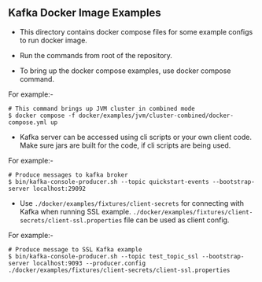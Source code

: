 Kafka Docker Image Examples
---------------------------

- This directory contains docker compose files for some example configs to run docker image.

- Run the commands from root of the repository.

- To bring up the docker compose examples, use docker compose command.

For example:-
```
# This command brings up JVM cluster in combined mode
$ docker compose -f docker/examples/jvm/cluster-combined/docker-compose.yml up
```

- Kafka server can be accessed using cli scripts or your own client code.
Make sure jars are built for the code, if cli scripts are being used.

For example:-
```
# Produce messages to kafka broker
$ bin/kafka-console-producer.sh --topic quickstart-events --bootstrap-server localhost:29092
```

- Use `./docker/examples/fixtures/client-secrets` for connecting with Kafka when running SSL example. `./docker/examples/fixtures/client-secrets/client-ssl.properties` file can be used as client config.

For example:-
```
# Produce message to SSL Kafka example
$ bin/kafka-console-producer.sh --topic test_topic_ssl --bootstrap-server localhost:9093 --producer.config ./docker/examples/fixtures/client-secrets/client-ssl.properties
```
